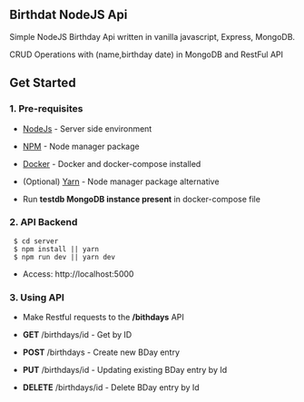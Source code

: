 ## Birthdat NodeJS Api

Simple NodeJS Birthday Api written in vanilla javascript, Express, MongoDB.

CRUD Operations with (name,birthday date) in MongoDB and RestFul API


## Get Started

### 1. Pre-requisites

- [NodeJs](https://nodejs.org/en/) - Server side environment
- [NPM](https://npmjs.org/) - Node manager package
- [Docker](https://www.docker.com/) - Docker and docker-compose installed
- (Optional) [Yarn](https://yarnpkg.com/lang/en/) - Node manager package alternative

- Run **testdb MongoDB instance present** in docker-compose file

### 2. API Backend

```
 $ cd server
 $ npm install || yarn
 $ npm run dev || yarn dev
```

- Access: http://localhost:5000


### 3. Using API


- Make Restful requests to the **/bithdays** API


- **GET** /birthdays/id - Get by ID
- **POST** /birthdays - Create new BDay entry
- **PUT** /birthdays/id - Updating existing BDay entry by Id
- **DELETE** /birthdays/id - Delete BDay entry by Id